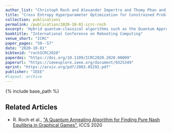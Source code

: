 ```yaml
---
author_list: "Christoph Roch and Alexander Impertro and Thomy Phan and Thomas Gabor and Sebastian Feld and Claudia Linnhoff-Popien"
title: "Cross Entropy Hyperparameter Optimization for Constrained Problem Hamiltonians Applied to QAOA"
collection: publications
permalink: /publication/2020-10-01-icrc-roch
excerpt: 'Hybrid quantum-classical algorithms such as the Quantum Approximate Optimization Algorithm (QAOA) are considered as one of the most encouraging approaches for taking advantage of near-term quantum computers in practical applications. Such algorithms are usually implemented in a variational form, combining a classical optimization method with a quantum machine to find good solutions to an optimization problem. The solution quality of QAOA depends to a high degree on the parameters chosen by the classical optimizer at each iteration. However, the solution landscape of those parameters is highly multi-dimensional and contains many low-quality local optima. In this study we apply a Cross-Entropy method to shape this landscape, which allows the classical optimizer to find better parameter more easily and hence results in an improved performance. We empirically demonstrate that this approach can reach a significant better solution quality for the Knapsack Problem.'
booktitle: "International Conference on Rebooting Computing"
venue_short: "ICRC"
paper_pages: "50--57"
date: "2020-10-01"
bibtexid: "rochICRC2020"
paperdoi: "https://doi.org/10.1109/ICRC2020.2020.00009"
paperurl: "https://ieeexplore.ieee.org/document/9325349"
eprint: "https://arxiv.org/pdf/2003.05292.pdf"
publisher: "IEEE"
#layout: archive
---
```


{% include base_path %}

## Related Articles
- R. Roch et al., ["A Quantum Annealing Algorithm for Finding Pure Nash Equilibria in Graphical Games"](https://thomyphan.github.io/publication/2020-08-01-iccs-roch), ICCS 2020